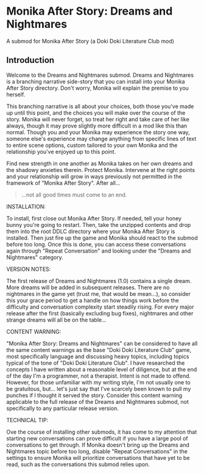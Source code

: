 # Monika After Story:  Dreams and Nightmares

A submod for Monika After Story (a Doki Doki Literature Club mod)

## Introduction

Welcome to the Dreams and Nightmares submod.  Dreams and Nightmares is a branching narrative side-story that you can install into your Monika After Story directory.  Don't worry, Monika will explain the premise to you herself.

This branching narrative is all about your choices, both those you've made up until this point, and the choices you will make over the course of the story.  Monika will never forget, so treat her right and take care of her like always, though it may prove slightly more difficult in a mod like this than normal.  Though you and your Monika may experience the story one way, someone else's experience may change anything from specific lines of text to entire scene options, custom tailored to your own Monika and the relationship you've enjoyed up to this point.

Find new strength in one another as Monika takes on her own dreams and the shadowy anxieties therein.  Protect Monika.  Intervene at the right points and your relationship will grow in ways previously not permitted in the framework of "Monika After Story".  After all... 
> ...not all good times must come to an end.



INSTALLATION:

To install, first close out Monika After Story.  If needed, tell your honey bunny you're going to restart.  Then, take the unzipped contents and drop them into the root DDLC directory where your Monika After Story is installed.  Then just fire up the game and Monika should react to the submod before too long.  Once this is done, you can access these conversations again through "Repeat Conversation" and looking under the "Dreams and Nightmares" category.



VERSION NOTES:

The first release of Dreams and Nightmares (1.0) contains a single dream.  More dreams will be added in subsequent releases.  There are no nightmares in the game yet (trust me, that would be mean...), so consider this your grace period to get a handle on how things work before the difficulty and conversation complexity start steadily rising. For every major release after the first (basically excluding bug fixes), nightmares and other strange dreams will all be on the table...



CONTENT WARNING:

"Monika After Story:  Dreams and Nightmares" can be considered to have all the same content warnings as the base "Doki Doki Literature Club" game, most specifically language and discussing heavy topics, including topics typical of the tone of "Doki Doki Literature Club".  I have researched the concepts I have written about a reasonable level of diligence, but at the end of the day I'm a programmer, not a therapist.  Intent is not made to offend.  However, for those unfamiliar with my writing style, I'm not usually one to be gratuitous, but... let's just say that I've scarcely been known to pull my punches if I thought it served the story.  Consider this content warning applicable to the full release of the Dreams and Nightmares submod, not specifically to any particular release version.



TECHNICAL TIP:

Ove the course of installing other submods, it has come to my attention that starting new conversations can prove difficult if you have a large pool of conversations to get through.  If Monika doesn't bring up the Dreams and Nightmares topic before too long, disable "Repeat Conversations" in the settings to ensure Monika will prioritize conversations that have yet to be read, such as the conversations this submod relies upon.

